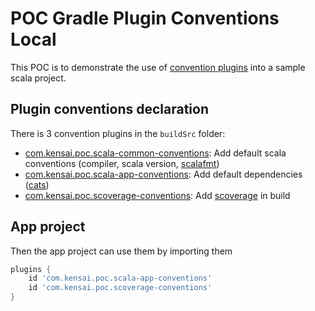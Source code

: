 # POC Gradle Plugin Conventions Local

This POC is to demonstrate the use of [convention plugins](https://docs.gradle.org/current/samples/sample_convention_plugins.html) 
into a sample scala project.

## Plugin conventions declaration

There is 3 convention plugins in the `buildSrc` folder:
 - [com.kensai.poc.scala-common-conventions](../master/local/buildSrc/main/groovy/com.kensai.poc.scala-common-conventions.gradle): Add default scala conventions (compiler, scala version, [scalafmt](https://scalameta.org/scalafmt/))
 - [com.kensai.poc.scala-app-conventions](../master/local/buildSrc/main/groovy/com.kensai.poc.scala-app-conventions.gradle): Add default dependencies ([cats](https://typelevel.org/cats/))
 - [com.kensai.poc.scoverage-conventions](../master/local/buildSrc/main/groovy/com.kensai.poc.scoverage-conventions.gradle): Add [scoverage](https://github.com/scoverage/gradle-scoverage) in build

## App project

Then the app project can use them by importing them
```gradle
plugins {
    id 'com.kensai.poc.scala-app-conventions'
    id 'com.kensai.poc.scoverage-conventions'
}
```
